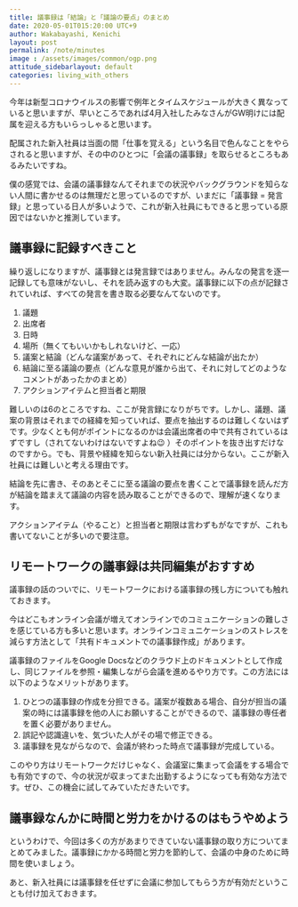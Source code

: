 ```yaml
---
title: 議事録は「結論」と「議論の要点」のまとめ
date: 2020-05-01T015:20:00 UTC+9
author: Wakabayashi, Kenichi
layout: post
permalink: /note/minutes
image : /assets/images/common/ogp.png
attitude_sidebarlayout: default
categories: living_with_others
---
```

今年は新型コロナウイルスの影響で例年とタイムスケジュールが大きく異なっていると思いますが、早いところであれば4月入社したみなさんがGW明けには配属を迎える方もいらっしゃると思います。

配属された新入社員は当面の間「仕事を覚える」という名目で色んなことをやらされると思いますが、その中のひとつに「会議の議事録」を取らせるところもあるみたいですね。

僕の感覚では、会議の議事録なんてそれまでの状況やバックグラウンドを知らない人間に書かせるのは無理だと思っているのですが、いまだに「議事録 = 発言録」と思っている日人が多いようで、これが新入社員にもできると思っている原因ではないかと推測しています。

## 議事録に記録すべきこと

繰り返しになりますが、議事録とは発言録ではありません。みんなの発言を逐一記録しても意味がないし、それを読み返すのも大変。議事録に以下の点が記録されていれば、すべての発言を書き取る必要なんてないのです。

1. 議題
2. 出席者
3. 日時
4. 場所（無くてもいいかもしれないけど、一応）
5. 議案と結論（どんな議案があって、それぞれにどんな結論が出たか）
6. 結論に至る議論の要点（どんな意見が誰から出て、それに対してどのようなコメントがあったかのまとめ） 
7. アクションアイテムと担当者と期限

難しいのは6のところですね、ここが発言録になりがちです。しかし、議題、議案の背景はそれまでの経緯を知っていれば、要点を抽出するのは難しくないはずです。少なくとも何がポイントになるのかは会議出席者の中で共有されているはずですし（されてないわけはないですよね😉 ）そのポイントを抜き出すだけなのですから。でも、背景や経緯を知らない新入社員には分からない。ここが新入社員には難しいと考える理由です。

結論を先に書き、そのあとそこに至る議論の要点を書くことで議事録を読んだ方が結論を踏まえて議論の内容を読み取ることができるので、理解が速くなります。

アクションアイテム（やること）と担当者と期限は言わずもがなですが、これも書いてないことが多いので要注意。

## リモートワークの議事録は共同編集がおすすめ

議事録の話のついでに、リモートワークにおける議事録の残し方についても触れておきます。

今はどこもオンライン会議が増えてオンラインでのコミュニケーションの難しさを感じている方も多いと思います。オンラインコミュニケーションのストレスを減らす方法として「共有ドキュメントでの議事録作成」があります。

議事録のファイルをGoogle Docsなどのクラウド上のドキュメントとして作成し、同じファイルを参照・編集しながら会議を進めるやり方です。この方法には以下のようなメリットがあります。

1. ひとつの議事録の作成を分担できる。議案が複数ある場合、自分が担当の議案の時には議事録を他の人にお願いすることができるので、議事録の専任者を置く必要がありません。
2. 誤記や認識違いを、気づいた人がその場で修正できる。
3. 議事録を見ながらなので、会議が終わった時点で議事録が完成している。

このやり方はリモートワークだけじゃなく、会議室に集まって会議をする場合でも有効ですので、今の状況が収まってまた出勤するようになっても有効な方法です。ぜひ、この機会に試してみていただきたいです。

## 議事録なんかに時間と労力をかけるのはもうやめよう

というわけで、今回は多くの方があまりできていない議事録の取り方についてまとめてみました。議事録にかかる時間と労力を節約して、会議の中身のために時間を使いましょう。

あと、新入社員には議事録を任せずに会議に参加してもらう方が有効だということも付け加えておきます。
